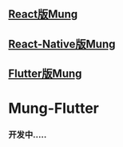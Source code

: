 ## [React版Mung](https://github.com/mochixuan/Mung-React)
## [React-Native版Mung](https://github.com/mochixuan/Mung)
## [Flutter版Mung](https://github.com/mochixuan/Mung-Flutter)

# Mung-Flutter

### 开发中.....
